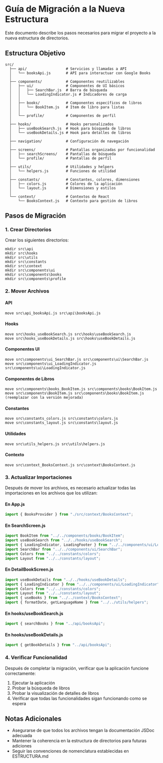# Guía de Migración a la Nueva Estructura

Este documento describe los pasos necesarios para migrar el proyecto a la nueva estructura de directorios.

## Estructura Objetivo

```
src/
  ├── api/                  # Servicios y llamadas a API
  │   └── booksApi.js       # API para interactuar con Google Books
  │
  ├── components/           # Componentes reutilizables
  │   ├── ui/               # Componentes de UI básicos
  │   │   ├── SearchBar.js  # Barra de búsqueda
  │   │   └── LoadingIndicator.js # Indicadores de carga
  │   │
  │   ├── books/            # Componentes específicos de libros
  │   │   └── BookItem.js   # Item de libro para listas
  │   │
  │   └── profile/          # Componentes de perfil
  │
  ├── hooks/                # Hooks personalizados
  │   ├── useBookSearch.js  # Hook para búsqueda de libros
  │   └── useBookDetails.js # Hook para detalles de libros
  │
  ├── navigation/           # Configuración de navegación
  │
  ├── screens/              # Pantallas organizadas por funcionalidad
  │   ├── searchScreens/    # Pantallas de búsqueda
  │   └── profile/          # Pantallas de perfil
  │
  ├── utils/                # Utilidades y helpers
  │   └── helpers.js        # Funciones de utilidad
  │
  ├── constants/            # Constantes, colores, dimensiones
  │   ├── colors.js         # Colores de la aplicación
  │   └── layout.js         # Dimensiones y estilos
  │
  └── context/              # Contextos de React
      └── BooksContext.js   # Contexto para gestión de libros
```

## Pasos de Migración

### 1. Crear Directorios

Crear los siguientes directorios:

```
mkdir src\api
mkdir src\hooks
mkdir src\utils
mkdir src\constants
mkdir src\context
mkdir src\components\ui
mkdir src\components\books
mkdir src\components\profile
```

### 2. Mover Archivos

#### API

```
move src\api_booksApi.js src\api\booksApi.js
```

#### Hooks

```
move src\hooks_useBookSearch.js src\hooks\useBookSearch.js
move src\hooks_useBookDetails.js src\hooks\useBookDetails.js
```

#### Componentes UI

```
move src\components\ui_SearchBar.js src\components\ui\SearchBar.js
move src\components\ui_LoadingIndicator.js src\components\ui\LoadingIndicator.js
```

#### Componentes de Libros

```
move src\components\books_BookItem.js src\components\books\BookItem.js
move src\components\BookItem.js src\components\books\BookItem.js (reemplazar con la versión mejorada)
```

#### Constantes

```
move src\constants_colors.js src\constants\colors.js
move src\constants_layout.js src\constants\layout.js
```

#### Utilidades

```
move src\utils_helpers.js src\utils\helpers.js
```

#### Contexto

```
move src\context_BooksContext.js src\context\BooksContext.js
```

### 3. Actualizar Importaciones

Después de mover los archivos, es necesario actualizar todas las importaciones en los archivos que los utilizan:

#### En App.js

```javascript
import { BooksProvider } from "./src/context/BooksContext";
```

#### En SearchScreen.js

```javascript
import BookItem from "../../components/books/BookItem";
import useBookSearch from "../../hooks/useBookSearch";
import { LoadingIndicator, LoadingFooter } from "../../components/ui/LoadingIndicator";
import SearchBar from "../../components/ui/SearchBar";
import Colors from "../../constants/colors";
import Layout from "../../constants/layout";
```

#### En DetailBookScreen.js

```javascript
import useBookDetails from "../../hooks/useBookDetails";
import { LoadingIndicator } from "../../components/ui/LoadingIndicator";
import Colors from "../../constants/colors";
import Layout from "../../constants/layout";
import { useBooks } from "../../context/BooksContext";
import { formatDate, getLanguageName } from "../../utils/helpers";
```

#### En hooks/useBookSearch.js

```javascript
import { searchBooks } from "../api/booksApi";
```

#### En hooks/useBookDetails.js

```javascript
import { getBookDetails } from "../api/booksApi";
```

### 4. Verificar Funcionalidad

Después de completar la migración, verificar que la aplicación funcione correctamente:

1. Ejecutar la aplicación
2. Probar la búsqueda de libros
3. Probar la visualización de detalles de libros
4. Verificar que todas las funcionalidades sigan funcionando como se espera

## Notas Adicionales

- Asegurarse de que todos los archivos tengan la documentación JSDoc adecuada
- Mantener la coherencia en la estructura de directorios para futuras adiciones
- Seguir las convenciones de nomenclatura establecidas en ESTRUCTURA.md
